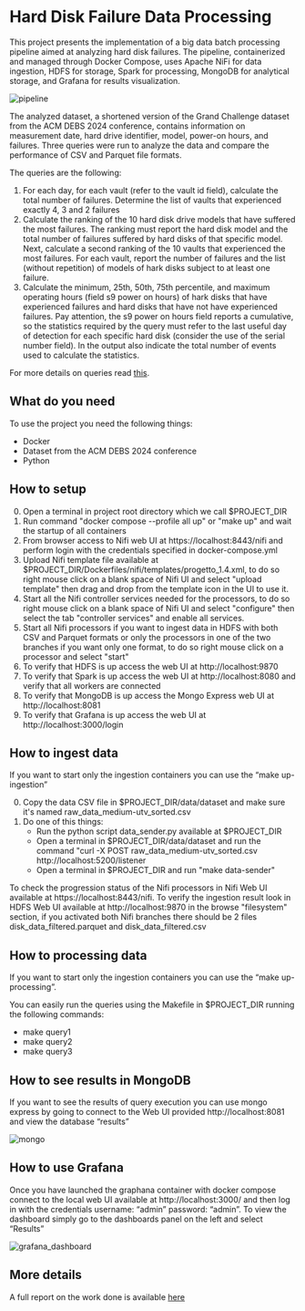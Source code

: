 # Hard Disk Failure Data Processing
This project presents the implementation of a big data batch processing pipeline aimed at analyzing hard disk failures. The pipeline, containerized and managed through Docker Compose, uses Apache NiFi for data ingestion, HDFS for storage, Spark for processing, MongoDB for analytical storage, and Grafana for results visualization.

![pipeline](https://github.com/matteo-conti-97/hard_disk_failure_data_processing/assets/30274870/df1bf836-d464-4160-b0c7-305afe0fce55)

The analyzed dataset, a shortened version of the Grand Challenge dataset from the ACM DEBS 2024 conference, contains information on measurement date, hard drive identifier, model, power-on hours, and failures. Three queries were run to analyze the data and compare the performance of CSV and Parquet file formats. 

The queries are the following:
1) For each day, for each vault (refer to the vault id field), calculate the total number of failures. Determine the list of vaults that experienced exactly 4, 3 and 2 failures
2) Calculate the ranking of the 10 hard disk drive models that have suffered the most failures. The ranking must report the hard disk model and the total number of failures suffered by hard disks of that specific model. Next, calculate a second ranking of the 10 vaults that experienced the most failures. For each vault, report the number of failures and the list (without repetition) of models of hark disks subject to at least one failure.
3) Calculate the minimum, 25th, 50th, 75th percentile, and maximum operating hours (field s9 power on hours) of hark disks that have experienced failures and hard disks that have not have experienced failures. Pay attention, the s9 power on hours field reports a cumulative, so the statistics required by the query must refer to the last useful day of detection for each specific hard disk (consider the use of the serial number field). In the output also indicate the total number of events used to calculate the statistics.

For more details on queries read [this](https://github.com/matteo-conti-97/hard_disk_failure_data_processing/blob/main/Traccia.pdf).

## What do you need
To use the project you need the following things:
- Docker
- Dataset from the ACM DEBS 2024 conference
- Python

## How to setup
0) Open a terminal in project root directory which we call $PROJECT_DIR
1) Run command "docker compose --profile all up" or "make up" and wait the startup of all containers
2) From browser access to Nifi web UI at https://localhost:8443/nifi and perform login with the credentials specified in docker-compose.yml
3) Upload Nifi template file available at $PROJECT_DIR/Dockerfiles/nifi/templates/progetto_1.4.xml, to do so right mouse click on a blank space of Nifi UI and select "upload template" then drag and drop from the template icon in the UI to use it.
3) Start all the Nifi controller services needed for the processors, to do so right mouse click on a blank space of Nifi UI and select "configure" then select the tab "controller services" and enable all services.
4) Start all Nifi processors if you want to ingest data in HDFS with both CSV and Parquet formats or only the processors in one of the two branches if you want only one format, to do so right mouse click on a processor and select "start"
5) To verify that HDFS is up access the web UI at  http://localhost:9870
6) To verify that Spark is up access the web UI at http://localhost:8080 and verify that all workers are connected
7) To verify that MongoDB is up access the Mongo Express web UI at http://localhost:8081
8) To verify that Grafana is up access the web UI at http://localhost:3000/login


## How to ingest data
If you want to start only the ingestion containers you can use the “make up-ingestion”

0) Copy the data CSV file in $PROJECT_DIR/data/dataset and make sure it's named raw_data_medium-utv_sorted.csv
1) Do one of this things:
    - Run the python script data_sender.py available at $PROJECT_DIR
    - Open a terminal in $PROJECT_DIR/data/dataset and run the command "curl -X POST raw_data_medium-utv_sorted.csv http://localhost:5200/listener
    - Open a terminal in $PROJECT_DIR and run "make data-sender" 

To check the progression status of the Nifi processors in Nifi Web UI available at https://localhost:8443/nifi.
To verify the ingestion result look in HDFS Web UI available at http://localhost:9870 in the browse "filesystem" section, if you activated both Nifi branches there should be 2 files disk_data_filtered.parquet and disk_data_filtered.csv

## How to processing data
If you want to start only the ingestion containers you can use the “make up-processing”.

You can easily run the queries using the Makefile in $PROJECT_DIR running the following commands:
- make query1
- make query2
- make query3

## How to see results in MongoDB
If you want to see the results of query execution you can use mongo express by going to connect to the Web UI provided http://localhost:8081 and view the database “results”

![mongo](https://github.com/matteo-conti-97/hard_disk_failure_data_processing/assets/30274870/9ef5788e-40ca-452c-a832-78ffdbd474d2)



## How to use Grafana
Once you have launched the graphana container with docker compose connect to the local web UI available at http://localhost:3000/ and then log in with the credentials username: “admin” password: “admin”. To view the dashboard simply go to the dashboards panel on the left and select “Results”

![grafana_dashboard](https://github.com/matteo-conti-97/hard_disk_failure_data_processing/assets/30274870/49275a82-ca9d-4a1f-9500-ab5edc1ae8c4)

## More details
A full report on the work done is available [here](https://github.com/matteo-conti-97/hard_disk_failure_data_processing/blob/main/report/report.pdf)

